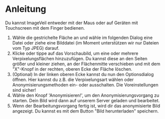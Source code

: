 # Anleitung
Du kannst ImageVeil entweder mit der Maus oder auf Geräten mit Touchscreen mit dem Finger bedienen.

1. Wähle die gestrichelte Fläche an und wähle im folgenden Dialog eine Datei oder ziehe eine Bilddatei (im Moment unterstützen wir nur Dateien vom Typ JPEG) darauf.
1. Klicke oder tippe auf das Vorschaubild, um eine oder mehrere Verpixelungsflächen hinzuzufügen. Du kannst diese an den Seiten größer und kleiner ziehen, an der Flächenmitte verschieben und mit dem "X"-Knopf in der rechten, oberen Ecke der Fläche löschen.
1. (Optional) In der linken oberen Ecke kannst du nun den Optionsdialog öffnen. Hier kannst du z.B. die Verpixelungsart wählen oder Anonymisierungsmethoden ein- oder ausschalten. Die Voreinstellungen sind sicher!
1. Wähle den Knopf 'Anonymisieren!', um den Anonymisierungsvorgang zu starten. Dein Bild wird dann auf unserem Server geladen und bearbeitet.
1. Wenn der Bearbeitungsvorgang fertig ist, wird dir das anonymisierte Bild angezeigt. Du kannst es mit dem Button "Bild herunterladen" speichern.